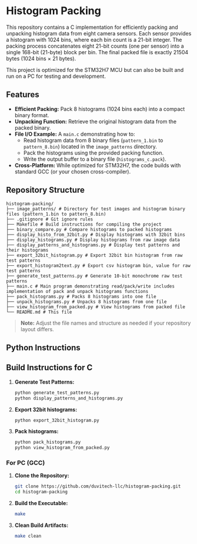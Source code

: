 # Histogram Packing

This repository contains a C implementation for efficiently packing and unpacking histogram data from eight camera sensors. Each sensor provides a histogram with 1024 bins, where each bin count is a 21-bit integer. The packing process concatenates eight 21-bit counts (one per sensor) into a single 168-bit (21-byte) block per bin. The final packed file is exactly 21504 bytes (1024 bins × 21 bytes).

This project is optimized for the STM32H7 MCU but can also be built and run on a PC for testing and development.

## Features

- **Efficient Packing:** Pack 8 histograms (1024 bins each) into a compact binary format.
- **Unpacking Function:** Retrieve the original histogram data from the packed binary.
- **File I/O Example:** A `main.c` demonstrating how to:
  - Read histogram data from 8 binary files (`pattern_1.bin` to `pattern_8.bin`) located in the `image_patterns` directory.
  - Pack the histograms using the provided packing function.
  - Write the output buffer to a binary file (`histograms_c.pack`).
- **Cross-Platform:** While optimized for STM32H7, the code builds with standard GCC (or your chosen cross-compiler).

## Repository Structure
```
histogram-packing/ 
├── image_patterns/ # Directory for test images and histogram binary files (pattern_1.bin to pattern_8.bin)
├── .gitignore # Git ignore rules
├── Makefile # Build instructions for compiling the project
├── binary_compare.py # Compare histograms to packed histograms
├── display_histo_from_32bit.py # Display histograms with 32bit bins
├── display_histograms.py # Display histograms from raw image data
├── display_patterns_and_histograms.py # Display test patterns and their histograms
├── export_32bit_histogram.py # Export 32bit bin histogram from raw test patterns
├── export_histogram2text.py # Export csv histogram bin, value for raw test patterns
├── generate_test_patterns.py # Generate 10-bit monochrome raw test patterns
├── main.c # Main program demonstrating read/pack/write includes implementation of pack and unpack histograms functions
├── pack_histograms.py # Packs 8 histograms into one file
├── unpack_histograms.py # Unpacks 8 histograms from one file
├── view_histogram_from_packed.py # View histograms from packed file
└── README.md # This file

```

> **Note:** Adjust the file names and structure as needed if your repository layout differs.

## Python Instructions

## Build Instructions for C

1. **Generate Test Patterns:**
   ```bash
   python generate_test_patterns.py
   python display_patterns_and_histograms.py
   ```

2. **Export 32bit histograms:**
   ```bash
   python export_32bit_histogram.py
   ```

3. **Pack histograms:**
   ```bash
   python pack_histograms.py
   python view_histogram_from_packed.py
   ```
   
### For PC (GCC)
1. **Clone the Repository:**
   ```bash
   git clone https://github.com/duvitech-llc/histogram-packing.git
   cd histogram-packing
   ```

2. **Build the Executable:**
   ```bash
   make
   ```

3. **Clean Build Artifacts:**
   ```bash
   make clean
   ```

